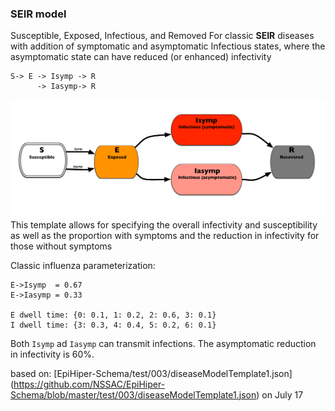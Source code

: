 ### SEIR model
Susceptible, Exposed, Infectious, and Removed
For classic **SEIR** diseases with addition of symptomatic and asymptomatic Infectious states, where the asymptomatic state can have reduced (or enhanced) infectivity

``` 
S-> E -> Isymp -> R   
      -> Iasymp-> R 
```
![SEIR model diagram](seir.png)
This template allows for specifying the overall infectivity and susceptibility as well as the proportion with symptoms and the reduction in infectivity for those without symptoms


Classic influenza parameterization:
```
E->Isymp  = 0.67
E->Iasymp = 0.33
  
E dwell time: {0: 0.1, 1: 0.2, 2: 0.6, 3: 0.1}
I dwell time: {3: 0.3, 4: 0.4, 5: 0.2, 6: 0.1}
```

Both `Isymp` ad `Iasymp` can transmit infections. The asymptomatic reduction in infectivity is 60%.

based on: [EpiHiper-Schema/test/003/diseaseModelTemplate1.json] (https://github.com/NSSAC/EpiHiper-Schema/blob/master/test/003/diseaseModelTemplate1.json)
on July 17
